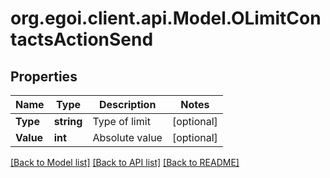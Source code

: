 
# org.egoi.client.api.Model.OLimitContactsActionSend

## Properties

Name | Type | Description | Notes
------------ | ------------- | ------------- | -------------
**Type** | **string** | Type of limit | [optional] 
**Value** | **int** | Absolute value | [optional] 

[[Back to Model list]](../README.md#documentation-for-models)
[[Back to API list]](../README.md#documentation-for-api-endpoints)
[[Back to README]](../README.md)

